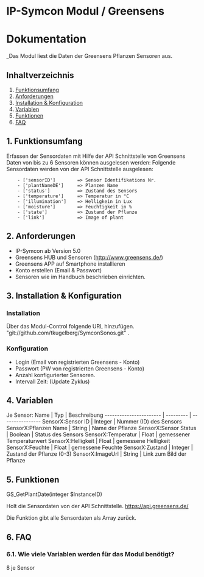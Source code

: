 #  IP-Symcon Modul / Greensens

#  Dokumentation
_Das Modul liest die Daten der Greensens Pflanzen Sensoren aus. 

## Inhaltverzeichnis
1. [Funktionsumfang](#1-funktionsumfang)
2. [Anforderungen](#2-anforderungen)
3. [Installation & Konfiguration](#3-installation--konfiguration)
4. [Variablen](#4-variablen)
5. [Funktionen](#5-funktionen)
6. [FAQ](#6-faq)

## 1. Funktionsumfang
Erfassen der Sensordaten mit Hilfe der API Schnittstelle von Greensens  
Daten von bis zu 6 Sensoren können ausgelesen werden:
Folgende Sensordaten werden von der API Schnittstelle ausgelesen:
        
        - ['sensorID']        => Sensor Identifikations Nr.
        - ['plantNameDE']     => Planzen Name
        - ['status']          => Zustand des Sensors
        - ['temperature']     => Temperatur in °C
        - ['illumination']    => Helligkein in Lux
        - ['moisture']        => Feuchtigkeit in %
        - ['state']           => Zustand der Pflanze
        - ['link']            => Image of plant
 

## 2. Anforderungen
 - IP-Symcon ab Version 5.0
 - Greensens HUB und Sensoren (http://www.greensens.de/)
 - Greensens APP auf Smartphone installieren
 - Konto erstellen (Email & Passwort)
 - Sensoren wie im Handbuch beschrieben einrichten.


## 3. Installation & Konfiguration

### Installation
Über das Modul-Control folgende URL hinzufügen.  
"git://github.com/tkugelberg/SymconSonos.git"  .  

 
### Konfiguration
-  Login (Email von registrierten Greensens - Konto)
-  Passwort (PW von registrierten Greensens - Konto)
-  Anzahl konfigurierter Sensoren.
-  Intervall Zeit: (Update Zyklus) 


## 4. Variablen
Je Sensor:
Name                    | Typ       | Beschreibung
----------------------- | --------- | ----------------
SensorX:Sensor ID       | Integer   | Nummer (ID) des  Sensors
SensorX:Pflanzen Name   | String    | Name der Pflanze 
SensorX:Sensor Status   | Boolean   | Status des Sensors
SensorX:Temperatur      | Float     | gemessener Temperaturwert
SensorX:Helligkeit      | Float     | gemessene Helligkeit
SensorX:Feuchte         | Float     | gemessene Feuchte
SensorX:Zustand         | Integer   | Zustand der Pflanze  (0-3)
SensorX:ImageUrl        | String    | Link zum Bild der Pflanze


## 5. Funktionen
GS_GetPlantDate(integer $InstanceID)

Holt die Sensordaten von der API Schnittstelle.
https://api.greensens.de/

Die Funktion gibt alle Sensordaten als Array zurück. 

## 6. FAQ
### 6.1. Wie viele Variablen werden für das Modul benötigt?  
8 je Sensor





